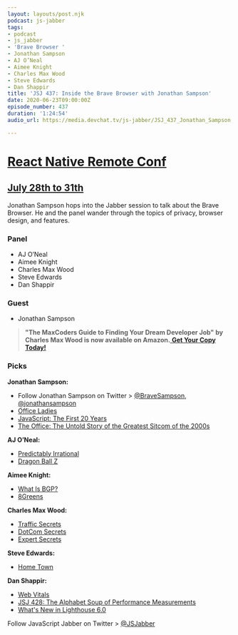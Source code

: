 ```yaml
---
layout: layouts/post.njk
podcast: js-jabber
tags:
- podcast
- js_jabber
- 'Brave Browser '
- Jonathan Sampson
- AJ O’Neal
- Aimee Knight
- Charles Max Wood
- Steve Edwards
- Dan Shappir
title: 'JSJ 437: Inside the Brave Browser with Jonathan Sampson'
date: 2020-06-23T09:00:00Z
episode_number: 437
duration: '1:24:54'
audio_url: https://media.devchat.tv/js-jabber/JSJ_437_Jonathan_Sampson.mp3

---
```

# [React Native Remote Conf](https://reactnativeremoteconf.com/)

## [July 28th to 31th](https://reactnativeremoteconf.com/)

Jonathan Sampson hops into the Jabber session to talk about the Brave Browser. He and the panel wander through the topics of privacy, browser design, and features.

### **Panel**

* AJ O’Neal
* Aimee Knight
* Charles Max Wood
* Steve Edwards
* Dan Shappir

### **Guest**

* Jonathan Sampson

> **"The MaxCoders Guide to Finding Your Dream Developer Job" by Charles Max Wood is now available on Amazon.**[ **Get Your Copy Today!**](https://www.amazon.com/gp/product/B081MBL5C9/ref=as_li_ss_tl?ie=UTF8&linkCode=sl1&tag=devchattv-20&linkId=9d61363241636e2546ef46abba198746&language=en_US)

### **Picks**

**Jonathan Sampson:**

* Follow Jonathan Sampson on Twitter > [@BraveSampson](https://twitter.com/BraveSampson), [@jonathansampson](https://twitter.com/jonathansampson)
* [Office Ladies](https://officeladies.com/)
* [JavaScript: The First 20 Years](http://www.wirfs-brock.com/allen/posts/866)
* [The Office: The Untold Story of the Greatest Sitcom of the 2000s](https://www.amazon.com/Office-Untold-Greatest-Sitcom-History/dp/1524744972)

**AJ O’Neal:**

* [Predictably Irrational](https://amzn.to/2zMPVSF)
* [Dragon Ball Z](https://amzn.to/3dY0lh9)

**Aimee Knight:**

* [What Is BGP?](https://www.cloudflare.com/learning/security/glossary/what-is-bgp/)
* [8Greens](https://8greens.com/)

**Charles Max Wood:**

* [Traffic Secrets](https://trafficsecrets.com/ts-free-book?affiliate_id=2438659&cf_affiliate_id=2438659)
* [DotCom Secrets](https://dotcomsecrets.com?cf_affiliate_id=2438659&affiliate_id=2438659)
* [Expert Secrets](https://expertsecrets.com?cf_affiliate_id=2438659&affiliate_id=2438659)

**Steve Edwards:**

* [Home Town](https://www.hgtv.com/shows/home-town)

**Dan Shappir:**

* [Web Vitals](https://web.dev/vitals/)
* [JSJ 428: The Alphabet Soup of Performance Measurements](https://devchat.tv/js-jabber/jsj-428-the-alphabet-soup-of-performance-measurements/)
* [What's New in Lighthouse 6.0](https://web.dev/lighthouse-whats-new-6.0/)

Follow JavaScript Jabber on Twitter > [@JSJabber](https://twitter.com/JSJabber)